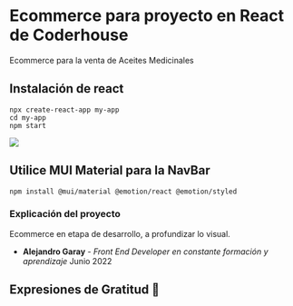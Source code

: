 # Ecommerce para proyecto en React de Coderhouse

Ecommerce para la venta de Aceites Medicinales

## Instalación de react

    npx create-react-app my-app
    cd my-app
    npm start


<img src="https://github.com/GarayAle/EcommerceCBDay/blob/bade9f57c68c56f9caacf1bd68f6e7a3f7b0eda2/public/MiVideo.gif">



## Utilice MUI Material para la NavBar

    npm install @mui/material @emotion/react @emotion/styled

### Explicación del proyecto
 
   Ecommerce en etapa de desarrollo, a profundizar lo visual.


* **Alejandro Garay** - *Front End Developer en constante formación y aprendizaje* Junio 2022


## Expresiones de Gratitud 🎁
